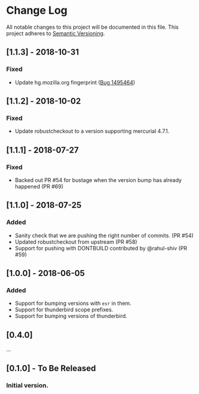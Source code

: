 # Change Log
All notable changes to this project will be documented in this file.
This project adheres to [Semantic Versioning](http://semver.org/).

## [1.1.3] - 2018-10-31

### Fixed
- Update hg.mozilla.org fingerprint ([Bug 1495464](https://bugzilla.mozilla.org/show_bug.cgi?id=1495464))

## [1.1.2] - 2018-10-02

### Fixed
- Update robustcheckout to a version supporting mercurial 4.7.1.

## [1.1.1] - 2018-07-27

### Fixed
- Backed out PR #54 for bustage when the version bump has already happened (PR #69)

## [1.1.0] - 2018-07-25

### Added
- Sanity check that we are pushing the right number of commits. (PR #54)
- Updated robustcheckout from upstream (PR #58)
- Support for pushing with DONTBUILD contributed by @rahul-shiv (PR #59)

## [1.0.0] - 2018-06-05

### Added
- Support for bumping versions with `esr` in them.
- Support for thunderbird scope prefixes.
- Support for bumping versions of thunderbird.

## [0.4.0]

...

## [0.1.0] - To Be Released
### Initial version.
